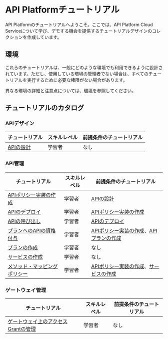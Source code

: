 # API Platformチュートリアル

API Platformのチュートリアルへようこそ。ここでは、API Platform Cloud Serviceについて学び、デモする機会を提供するチュートリアルデザインのコレクションを作成しています。

## 環境

これらのチュートリアルは、一般にどのような環境でも利用できるように設計されています。ただし、使用している環境の管理者でない場合は、すべてのチュートリアルを実行するために必要な権限がない場合があります。

異なる環境の詳細と注意点については、[環境](../environments/README.md)を参照してください。

## チュートリアルのカタログ

### APIデザイン

チュートリアル|スキルレベル|前提条件のチュートリアル
--- | --- | ---
[APIの設計](./design/design_api)|学習者| なし

### API管理

チュートリアル|スキルレベル|前提条件のチュートリアル
--- | --- | ---
[APIポリシー実装の作成](./manage/apis/create_api)|学習者| [APIの設計](./design/design_api)
[APIのデプロイ](./manage/apis/deploy_api)|学習者| [APIポリシー実装の作成](./manage/apis/create_api)
[APIの呼び出し](./manage/apis/invoke_api)|学習者| [APIのデプロイ](./manage/apis/deploy_api)
[プランへのAPIの資格付与](./manage/apis/entitle_api) |学習者| [APIポリシー実装の作成](./manage/apis/create_api)、[APIプランの作成](./manage/plans/create_plan)
[プランの作成](./manage/plans/create_plan)|学習者| なし
[サービスの作成](./manage/services/create_service)|学習者| なし
[メソッド・マッピングポリシー](./manage/apis/policies/method_mapping)|学習者| [APIポリシー実装の作成](./manage/apis/create_api)、[サービスの作成](./manage/services/create_service)

### ゲートウェイ管理

チュートリアル|スキルレベル|前提条件のチュートリアル
--- | --- | ---
[ゲートウェイ上のアクセスGrantの管理](./manage/gateways/grants)|学習者| なし
